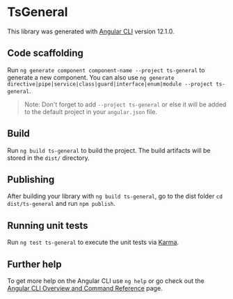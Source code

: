 # TsGeneral

This library was generated with [Angular CLI](https://github.com/angular/angular-cli) version 12.1.0.

## Code scaffolding

Run `ng generate component component-name --project ts-general` to generate a new component. You can also use `ng generate directive|pipe|service|class|guard|interface|enum|module --project ts-general`.
> Note: Don't forget to add `--project ts-general` or else it will be added to the default project in your `angular.json` file. 

## Build

Run `ng build ts-general` to build the project. The build artifacts will be stored in the `dist/` directory.

## Publishing

After building your library with `ng build ts-general`, go to the dist folder `cd dist/ts-general` and run `npm publish`.

## Running unit tests

Run `ng test ts-general` to execute the unit tests via [Karma](https://karma-runner.github.io).

## Further help

To get more help on the Angular CLI use `ng help` or go check out the [Angular CLI Overview and Command Reference](https://angular.io/cli) page.
